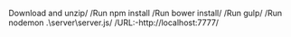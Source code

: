  Download and unzip/
 /Run npm install
 /Run bower install/
 /Run gulp/
 /Run nodemon .\server\server.js/
 /URL:-http://localhost:7777/
